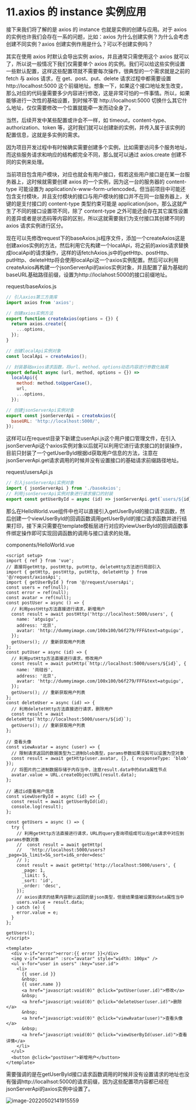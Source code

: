 # 11.axios 的 instance 实例应用

接下来我们将了解的是 axios 的 instance 也就是实例的创建与应用。对于 axios 的实例也许我们会存在一系的问题，比如：axios 为什么创建实例？为什么会考虑创建不同实例？axios 创建实例作用是什么？可以不创建实例吗？

其实在使用 axios 时默认会导出实例 axios，并且通常只需使用这个 axios 就可以了，所以说一般情况下我们仅需要单个 axios 的实例。我们可以给这些实例设置一些默认配置，这样这些配置项就不需要每次操作，很典型的一个需求就是之前的 fetch 与 axios 请求，在 get、post、put、delete 请求过程中都需要设置 http://localhost:5000 这个前缀地址。想象一下，如果这个接口地址发生改变，那么对应的代码量需要多少内容进行修改，这是非常可怕的一件事情。所以，如果能够进行一次性的基础设置，到时候不管 http://localhost:5000 切换什么其它什么地址，仅仅需要修改一个位置就能牵一发而动全身了。

当然，后续开发中某些配置或许会不一样，如 timeout，content-type、authorization、token 等，这时我们就可以创建新的实例，并传入属于该实例的配置信息，这就是多实例的需求。

因为项目开发过程中有时候确实需要创建多个实例，比如需要访问多个服务地址，而这些服务请求和响应的结构都完全不同，那么就可以通过 axios.create 创建不同的实例来处理。

当前项目包含用户模块，对应也就会有用户接口，假若这些用户接口是在某一台服务器上，这时候就需要创建 axios 的一个实例，因为这一台的服务器的 content-type 可能设置为 application/x-www-form-urlencoded。但当前项目中可能还包含支付模块，并且支付模块的接口与用户模块的接口并不在同一台服务器上，关键的是支付接口的 content-type 类型约束可能是 application/json，那么这就产生了不同的接口设置项不同，除了 content-type 之外可能还会存在其它属性设置的差异或者是状态码等内容的区别，所以这就需要我们为支付接口其创建不同的 axios 请求实例进行区分。

现在可以先修改request下的baseAxios.js程序文件，添加一个createAxios这是创建axios实例的方法，然后利用它先构建一个localApi，将之前的axios请求替换成localApi的请求操作，这样的话fetchAxios.js中的getHttp、postHttp、putHttp、deleteHttp将会使用localApi这一个axios实例配置。然后可以利用createAxios再构建一个jsonServerApi的axios实例对象，并且配置了最为基础的baseURL基础路径前缀，设置为http://loclahost:5000的接口前缀地址。

request/baseAxios.js

```js
// 引入axios第三方类库
import axios from 'axios';

// 创建axios实例方法
export function createAxios(options = {}) {
  return axios.create({
    ...options,
  });
}

// 创建localApi实例对象
const localApi = createAxios();

// 封装基础axios请求函数，将url、method、options动态内容进行参数化抽离
export default async (url, method, options = {}) =>
  localApi({
    method: method.toUpperCase(),
    url,
    ...options,
  });

// 创建jsonServerApi实例对象
export const jsonServerApi = createAxios({
  baseURL: 'http://localhost:5000/',
});
```

这样可以在request目录下新建立userApi.js这个用户接口管理文件，在引入jsonServerApi这个axios实例对象以后就可以利用它进行请求接口的封装操作，目前只封装了一个getUserById根据id获取用户信息的方法，注意在jsonServerApi.get请求调用的时候并没有设置接口的基础请求前缀路径地址。

request/usersApi.js

```js
// 引入jsonServerApi实例对象
import { jsonServerApi } from './baseAxios';
// 利用jsonServerApi实例对象进行请求接口的封装
export const getUserById = async (id) => jsonServerApi.get(`users/${id}`);
```

那么在HelloWorld.vue组件中也可以直接引入getUserById的接口请求函数，然后创建一个viewUserById的回调函数调用getUserById的接口请求函数并进行结果打印，接下来只需要在template模板层进行对应的viewUserById的回调函数事件绑定操作即可实现回调函数的调用与接口请求的处理。

components/HelloWorld.vue

```vue {5,41-45,82-83}
<script setup>
import { ref } from 'vue';
// 直接将getHttp, postHttp, putHttp, deleteHttp方法进行局部引入
import { getHttp, postHttp, putHttp, deleteHttp } from '@/request/axiosApi';
import { getUserById } from '@/request/usersApi';
const users = ref(null);
const error = ref(null);
const avatar = ref(null);
const postUser = async () => {
  // 利用postHttp方法直接进行请求，新增用户
  const result = await postHttp('http://localhost:5000/users', {
    name: 'atguigu',
    address: '北京',
    avatar: 'http://dummyimage.com/100x100/b6f279/FFF&text=atguigu',
  });
  getUsers(); // 重新获取用户列表
};
const putUser = async (id) => {
  // 利用putHttp方法直接进行请求，修改用户
  const result = await putHttp(`http://localhost:5000/users/${id}`, {
    name: '尚硅谷',
    address: '北京',
    avatar: 'http://dummyimage.com/100x100/b6f279/FFF&text=atguigu',
  });
  getUsers(); // 重新获取用户列表
};
const deleteUser = async (id) => {
  // 利用deletetHttp方法直接进行请求，删除用户
  const result = await deleteHttp(`http://localhost:5000/users/${id}`);
  getUsers(); // 重新获取用户列表
};

// 查看头像
const viewAvatar = async (user) => {
  // 限制请求返回的数据类型为二进制blob类型，params参数如果没有可以设置为空对象
  const result = await getHttp(user.avatar, {}, { responseType: 'blob' });
  // 将图片的二进制数据存储于内存当中，注意result.data中的data属性节点
  avatar.value = URL.createObjectURL(result.data);
};

// 通过id查看用户信息
const viewUserById = async (id) => {
  const result = await getUserById(id);
  console.log(result);
};

const getUsers = async () => {
  try {
    // 利用getHttp方法直接进行请求，URL的query查询项组成可以在get请求中对应到params参数对象
    //  const result = await getHttp(
    //   'http://localhost:5000/users?_page=1&_limit=5&_sort=id&_order=desc'
    // );
    const result = await getHttp('http://localhost:5000/users', {
      _page: 1,
      _limit: 5,
      _sort: 'id',
      _order: 'desc',
    });
    // axios请求的结果内容默认返回的是json类型，但是结果值被设置到data属性当中
    users.value = result.data;
  } catch (e) {
    error.value = e;
  }
};

getUsers();
</script>

<template>
  <div v-if="error">error:{{ error }}</div>
  <img v-if="avatar" :src="avatar" style="width: 100px" />
  <ul v-for="user in users" :key="user.id">
    <li>
      {{ user.id }}
      &nbsp;
      {{ user.name }}
      <a href="javascript:void(0)" @click="putUser(user.id)">修改</a>
      &nbsp;
      <a href="javascript:void(0)" @click="deleteUser(user.id)">删除</a>
      &nbsp;
      <a href="javascript:void(0)" @click="viewAvatar(user)">查看头像</a>
      &nbsp;
      <a href="javascript:void(0)" @click="viewUserById(user.id)">查看详情</a>
    </li>
  </ul>
  <button @click="postUser">新增用户</button>
</template>
```

需要强调的是在getUserById接口请求函数调用的时候并没有设置请求的地址也没有强调http://localhsot:5000的请求前缀，因为这些配置项内容都已经在jsonServerApi的axios实例中设置了。

![image-20220502141915559](http://qn.chinavanes.com/qiniu_picGo/image-20220502141915559.png)
